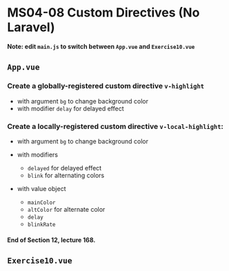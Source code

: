 # MS04-08 Custom Directives (No Laravel)
**Note: edit `main.js` to switch between `App.vue` and `Exercise10.vue`**
## `App.vue`
### Create a globally-registered custom directive `v-highlight`
* with argument `bg` to change background color
* with modifier `delay` for delayed effect

### Create a locally-registered custom directive `v-local-highlight`:

* with argument `bg` to change background color

* with modifiers
	* `delayed` for delayed effect
	* `blink` for alternating colors

* with value object
	* `mainColor`
	* `altColor` for alternate color
	* `delay`
	* `blinkRate`

#### End of Section 12, lecture 168.

## `Exercise10.vue`
